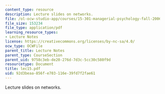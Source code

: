 ```yaml
---
content_type: resource
description: Lecture slides on networks.
file: /ol-ocw-studio-app/courses/15-301-managerial-psychology-fall-2006/92d3beaa856fe703116e39fd7f2fae61_lec15.pdf
file_size: 153234
file_type: application/pdf
learning_resource_types:
- Lecture Notes
license: https://creativecommons.org/licenses/by-nc-sa/4.0/
ocw_type: OCWFile
parent_title: Lecture Notes
parent_type: CourseSection
parent_uid: 9758c3eb-de20-276d-7d3c-5cc30c580f9d
resourcetype: Document
title: lec15.pdf
uid: 92d3beaa-856f-e703-116e-39fd7f2fae61
---
```

Lecture slides on networks.